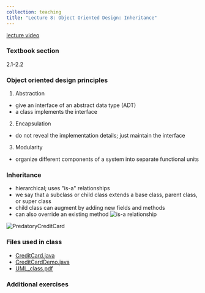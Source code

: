 ```yaml
---
collection: teaching
title: "Lecture 8: Object Oriented Design: Inheritance"
---
```


[lecture video]()

### Textbook section
2.1-2.2

### Object oriented design principles
1. Abstraction
* give an interface of an abstract data type (ADT)
* a class implements the interface
2. Encapsulation
* do not reveal the implementation details; just maintain the interface
3. Modularity
* organize different components of a system into separate functional units

### Inheritance
* hierarchical; uses "is-a" relationships
* we say that a subclass or child class extends a base class, parent class, or super class
* child class can augment by adding new fields and methods
* can also override an existing method
![is-a relationship](https://lgw2.github.io/teaching/csci132-fall-2022/lectures/isa.jpeg)

![PredatoryCreditCard](https://lgw2.github.io/teaching/csci132-fall-2022/lectures/PredatoryCreditCard.jpeg)

### Files used in class
* [CreditCard.java](https://lgw2.github.io/teaching/csci132-fall-2022/lectures/CreditCard.java)
* [CreditCardDemo.java](https://lgw2.github.io/teaching/csci132-fall-2022/lectures/CreditCardDemo.java)
* [UML_class.pdf](https://lgw2.github.io/teaching/csci132-fall-2022/lectures/UML_class.pdf)

### Additional exercises

